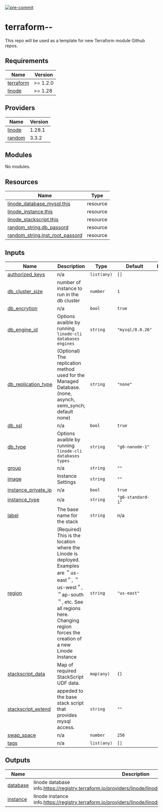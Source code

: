 [![pre-commit](https://img.shields.io/badge/pre--commit-enabled-brightgreen?logo=pre-commit&logoColor=white)](https://github.com/pre-commit/pre-commit)
# terraform-<provider>-<module name>

This repo will be used as a template for new Terraform module Github repos.

<!-- BEGIN_TF_DOCS -->
## Requirements

| Name | Version |
|------|---------|
| <a name="requirement_terraform"></a> [terraform](#requirement\_terraform) | >= 1.2.0 |
| <a name="requirement_linode"></a> [linode](#requirement\_linode) | >= 1.28 |

## Providers

| Name | Version |
|------|---------|
| <a name="provider_linode"></a> [linode](#provider\_linode) | 1.28.1 |
| <a name="provider_random"></a> [random](#provider\_random) | 3.3.2 |

## Modules

No modules.

## Resources

| Name | Type |
|------|------|
| [linode_database_mysql.this](https://registry.terraform.io/providers/linode/linode/latest/docs/resources/database_mysql) | resource |
| [linode_instance.this](https://registry.terraform.io/providers/linode/linode/latest/docs/resources/instance) | resource |
| [linode_stackscript.this](https://registry.terraform.io/providers/linode/linode/latest/docs/resources/stackscript) | resource |
| [random_string.db_passord](https://registry.terraform.io/providers/hashicorp/random/latest/docs/resources/string) | resource |
| [random_string.inst_root_passord](https://registry.terraform.io/providers/hashicorp/random/latest/docs/resources/string) | resource |

## Inputs

| Name | Description | Type | Default | Required |
|------|-------------|------|---------|:--------:|
| <a name="input_authorized_keys"></a> [authorized\_keys](#input\_authorized\_keys) | n/a | `list(any)` | `[]` | no |
| <a name="input_db_cluster_size"></a> [db\_cluster\_size](#input\_db\_cluster\_size) | number of instance to run in the db cluster | `number` | `1` | no |
| <a name="input_db_encrytion"></a> [db\_encrytion](#input\_db\_encrytion) | n/a | `bool` | `true` | no |
| <a name="input_db_engine_id"></a> [db\_engine\_id](#input\_db\_engine\_id) | Options avaible by running `linode-cli databases engines` | `string` | `"mysql/8.0.26"` | no |
| <a name="input_db_replication_type"></a> [db\_replication\_type](#input\_db\_replication\_type) | (Optional) The replication method used for the Managed Database. (none, asynch, semi\_synch; default none) | `string` | `"none"` | no |
| <a name="input_db_ssl"></a> [db\_ssl](#input\_db\_ssl) | n/a | `bool` | `true` | no |
| <a name="input_db_type"></a> [db\_type](#input\_db\_type) | Options avaible by running `linode-cli databases types` | `string` | `"g6-nanode-1"` | no |
| <a name="input_group"></a> [group](#input\_group) | n/a | `string` | `""` | no |
| <a name="input_image"></a> [image](#input\_image) | Instance Settings | `string` | `""` | no |
| <a name="input_instance_private_ip"></a> [instance\_private\_ip](#input\_instance\_private\_ip) | n/a | `bool` | `true` | no |
| <a name="input_instance_type"></a> [instance\_type](#input\_instance\_type) | n/a | `string` | `"g6-standard-1"` | no |
| <a name="input_label"></a> [label](#input\_label) | The base name for the stack | `string` | n/a | yes |
| <a name="input_region"></a> [region](#input\_region) | (Required) This is the location where the Linode is deployed. Examples are ＂us-east＂, ＂us-west＂, ＂ap-south＂, etc. See all regions here. Changing region forces the creation of a new Linode Instance | `string` | `"us-east"` | no |
| <a name="input_stackscript_data"></a> [stackscript\_data](#input\_stackscript\_data) | Map of required StackScript UDF data. | `map(any)` | `{}` | no |
| <a name="input_stackscript_extend"></a> [stackscript\_extend](#input\_stackscript\_extend) | appeded to the base stack script that provides mysql access. | `string` | `""` | no |
| <a name="input_swap_space"></a> [swap\_space](#input\_swap\_space) | n/a | `number` | `256` | no |
| <a name="input_tags"></a> [tags](#input\_tags) | n/a | `list(any)` | `[]` | no |

## Outputs

| Name | Description |
|------|-------------|
| <a name="output_database"></a> [database](#output\_database) | linode database info.https://registry.terraform.io/providers/linode/linode/latest/docs/resources/database# |
| <a name="output_instance"></a> [instance](#output\_instance) | linode instance info.https://registry.terraform.io/providers/linode/linode/latest/docs/resources/instance# |
<!-- END_TF_DOCS -->
